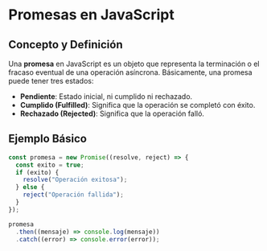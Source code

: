 # Promesas en JavaScript

## Concepto y Definición
Una **promesa** en JavaScript es un objeto que representa la terminación o el fracaso eventual de una operación asíncrona. Básicamente, una promesa puede tener tres estados:
- **Pendiente**: Estado inicial, ni cumplido ni rechazado.
- **Cumplido (Fulfilled)**: Significa que la operación se completó con éxito.
- **Rechazado (Rejected)**: Significa que la operación falló.

## Ejemplo Básico
```javascript
const promesa = new Promise((resolve, reject) => {
  const exito = true;
  if (exito) {
    resolve("Operación exitosa");
  } else {
    reject("Operación fallida");
  }
});

promesa
  .then((mensaje) => console.log(mensaje))
  .catch((error) => console.error(error));
